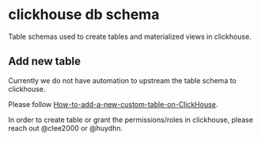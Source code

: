 # clickhouse db schema
Table schemas used to create tables and materialized views in clickhouse.

## Add new table
Currently we do not have automation to upstream the table schema to clickhouse.

Please follow [How-to-add-a-new-custom-table-on-ClickHouse](https://github.com/pytorch/test-infra/wiki/How-to-add-a-new-custom-table-on-ClickHouse).

In order to create table or grant the permissions/roles in clickhouse, please reach out @clee2000 or @huydhn.
